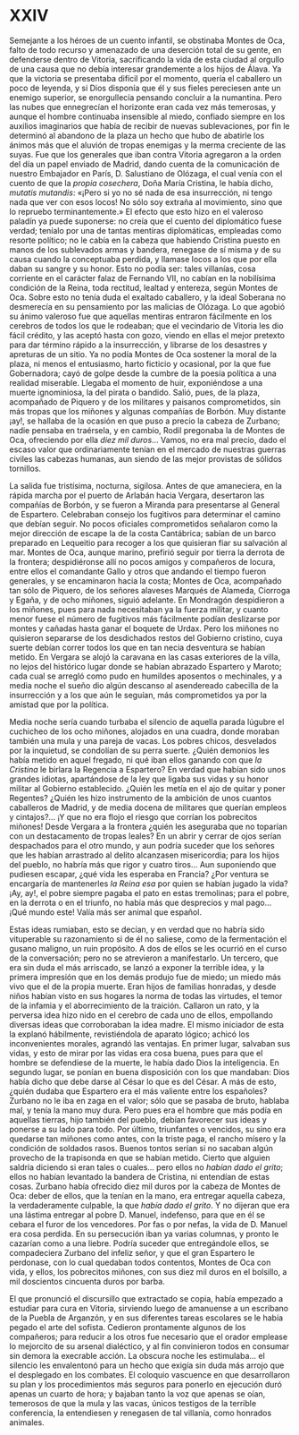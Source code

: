 # XXIV

Semejante a los héroes de un cuento infantil, se obstinaba Montes de Oca, falto
de todo recurso y amenazado de una deserción total de su gente, en defenderse
dentro de Vitoria, sacrificando la vida de esta ciudad al orgullo de una causa
que no debía interesar grandemente a los hijos de Álava. Ya que la victoria se
presentaba difícil por el momento, quería el caballero un poco de leyenda, y si
Dios disponía que él y sus fieles pereciesen ante un enemigo superior, se
enorgullecía pensando concluir a la numantina. Pero las nubes que ennegrecían
el horizonte eran cada vez más temerosas, y aunque el hombre continuaba
insensible al miedo, confiado siempre en los auxilios imaginarios que había de
recibir de nuevas sublevaciones, por fin le determinó al abandono de la plaza
un hecho que hubo de abatirle los ánimos más que el aluvión de tropas enemigas
y la merma creciente de las suyas. Fue que los generales que iban contra
Vitoria agregaron a la orden del día un papel enviado de Madrid, dando cuenta
de la comunicación de nuestro Embajador en París, D. Salustiano de Olózaga, el
cual venía con el cuento de que la *propia cosechera*, Doña María Cristina, le
había dicho, *mutatis mutandis*: «¡Pero si yo no sé nada de esa insurrección,
ni tengo nada que ver con esos locos! No sólo soy extraña al movimiento, sino
que lo repruebo terminantemente.» El efecto que esto hizo en el valeroso
paladín ya puede suponerse: no creía que el cuento del diplomático fuese
verdad; teníalo por una de tantas mentiras diplomáticas, empleadas como resorte
político; no le cabía en la cabeza que habiendo Cristina puesto en manos de los
sublevados armas y bandera, renegase de sí misma y de su causa cuando la
conceptuaba perdida, y llamase locos a los que por ella daban su sangre y su
honor. Esto no podía ser: tales villanías, cosa corriente en el carácter falaz
de Fernando VII, no cabían en la nobilísima condición de la Reina, toda
rectitud, lealtad y entereza, según Montes de Oca. Sobre esto no tenía duda el
exaltado caballero, y la ideal Soberana no desmerecía en su pensamiento por las
malicias de Olózaga. Lo que agobió su ánimo valeroso fue que aquellas mentiras
entraron fácilmente en los cerebros de todos los que le rodeaban; que el
vecindario de Vitoria les dio fácil crédito, y las aceptó hasta con gozo,
viendo en ellas el mejor pretexto para dar término rápido a la insurrección,
y librarse de los desastres y apreturas de un sitio. Ya no podía Montes de Oca
sostener la moral de la plaza, ni menos el entusiasmo, harto ficticio
y ocasional, por la que fue Gobernadora; cayó de golpe desde la cumbre de la
poesía política a una realidad miserable. Llegaba el momento de huir,
exponiéndose a una muerte ignominiosa, la del pirata o bandido. Salió, pues, de
la plaza, acompañado de Piquero y de los militares y paisanos comprometidos,
sin más tropas que los miñones y algunas compañías de Borbón. Muy distante
¡ay!, se hallaba de la ocasión en que puso a precio la cabeza de Zurbano; nadie
pensaba en traérsela, y en cambio, Rodil pregonaba la de Montes de Oca,
ofreciendo por ella *diez mil duros*... Vamos, no era mal precio, dado el
escaso valor que ordinariamente tenían en el mercado de nuestras guerras
civiles las cabezas humanas, aun siendo de las mejor provistas de sólidos
tornillos.

La salida fue tristísima, nocturna, sigilosa. Antes de que amaneciera, en la
rápida marcha por el puerto de Arlabán hacia Vergara, desertaron las compañías
de Borbón, y se fueron a Miranda para presentarse al General de Espartero.
Celebraban consejo los fugitivos para determinar el camino que debían seguir.
No pocos oficiales comprometidos señalaron como la mejor dirección de escape la
de la costa Cantábrica; sabían de un barco preparado en Lequeitio para recoger
a los que quisieran fiar su salvación al mar. Montes de Oca, aunque marino,
prefirió seguir por tierra la derrota de la frontera; despidiéronse allí no
pocos amigos y compañeros de locura, entre ellos el comandante Gallo y otros
que andando el tiempo fueron generales, y se encaminaron hacia la costa; Montes
de Oca, acompañado tan sólo de Piquero, de los señores alaveses Marqués de
Alameda, Ciorroga y Egaña, y de ocho miñones, siguió adelante. En Mondragón
despidieron a los miñones, pues para nada necesitaban ya la fuerza militar,
y cuanto menor fuese el número de fugitivos más fácilmente podían deslizarse
por montes y cañadas hasta ganar el boquete de Urdax. Pero los miñones no
quisieron separarse de los desdichados restos del Gobierno cristino, cuya
suerte debían correr todos los que en tan necia desventura se habían metido. En
Vergara se alojó la caravana en las casas exteriores de la villa, no lejos del
histórico lugar donde se habían abrazado Espartero y Maroto; cada cual se
arregló como pudo en humildes aposentos o mechinales, y a media noche el sueño
dio algún descanso al asendereado cabecilla de la insurrección y a los que aún
le seguían, más comprometidos ya por la amistad que por la política.

Media noche sería cuando turbaba el silencio de aquella parada lúgubre el
cuchicheo de los ocho miñones, alojados en una cuadra, donde moraban también
una mula y una pareja de vacas. Los pobres chicos, desvelados por la inquietud,
se condolían de su perra suerte. ¿Quién demonios les había metido en aquel
fregado, ni qué iban ellos ganando con que *la Cristina* le birlara la Regencia
a Espartero? En verdad que habían sido unos grandes idiotas, apartándose de la
ley que ligaba sus vidas y su honor militar al Gobierno establecido. ¿Quién les
metía en el ajo de quitar y poner Regentes? ¿Quién les hizo instrumento de la
ambición de unos cuantos caballeros de Madrid, y de media docena de militares
que querían empleos y cintajos?... ¡Y que no era flojo el riesgo que corrían
los pobrecitos miñones! Desde Vergara a la frontera ¿quién les aseguraba que no
toparían con un destacamento de tropas leales? En un abrir y cerrar de ojos
serían despachados para el otro mundo, y aun podría suceder que los señores que
les habían arrastrado al delito alcanzasen misericordia; para los hijos del
pueblo, no habría más que rigor y cuatro tiros... Aun suponiendo que pudiesen
escapar, ¿qué vida les esperaba en Francia? ¿Por ventura se encargaría de
mantenerles *la Reina esa* por quien se habían jugado la vida? ¡Ay, ay!, el
pobre siempre pagaba el pato en estas tremolinas; para el pobre, en la derrota
o en el triunfo, no había más que desprecios y mal pago... ¡Qué mundo este!
Valía más ser animal que español.

Estas ideas rumiaban, esto se decían, y en verdad que no habría sido
vituperable su razonamiento si de él no saliese, como de la fermentación el
gusano maligno, un ruin propósito. A dos de ellos se les ocurrió en el curso de
la conversación; pero no se atrevieron a manifestarlo. Un tercero, que era sin
duda el más arriscado, se lanzó a exponer la terrible idea, y la primera
impresión que en los demás produjo fue de miedo; un miedo más vivo que el de la
propia muerte. Eran hijos de familias honradas, y desde niños habían visto en
sus hogares la norma de todas las virtudes, el temor de la infamia y el
aborrecimiento de la traición. Callaron un rato, y la perversa idea hizo nido
en el cerebro de cada uno de ellos, empollando diversas ideas que corroboraban
la idea madre. El mismo iniciador de esta la explanó hábilmente, revistiéndola
de aparato lógico; achicó los inconvenientes morales, agrandó las ventajas. En
primer lugar, salvaban sus vidas, y esto de mirar por las vidas era cosa buena,
pues para que el hombre se defendiese de la muerte, le había dado Dios la
inteligencia. En segundo lugar, se ponían en buena disposición con los que
mandaban: Dios había dicho que debe darse al César lo que es del César. A más
de esto, ¿quién dudaba que Espartero era el más valiente entre los españoles?
Zurbano no le iba en zaga en el valor; sólo que se pasaba de bruto, hablaba
mal, y tenía la mano muy dura. Pero pues era el hombre que más podía en
aquellas tierras, hijo también del pueblo, debían favorecer sus ideas y ponerse
a su lado para todo. Por último, triunfantes o vencidos, su sino era quedarse
tan miñones como antes, con la triste paga, el rancho mísero y la condición de
soldados rasos. Buenos tontos serían si no sacaban algún provecho de la
trapisonda en que se habían metido. Cierto que alguien saldría diciendo si eran
tales o cuales... pero ellos no *habían dado el grito*; ellos no habían
levantado la bandera de Cristina, ni entendían de estas cosas. Zurbano había
ofrecido diez mil duros por la cabeza de Montes de Oca: deber de ellos, que la
tenían en la mano, era entregar aquella cabeza, la verdaderamente culpable, la
que *había dado el grito*. Y no dijeran que era una lástima entregar al pobre
D. Manuel, indefenso, para que en él se cebara el furor de los vencedores. Por
fas o por nefas, la vida de D. Manuel era cosa perdida. En su persecución iban
ya varias columnas, y pronto le cazarían como a una liebre. Podría suceder que
entregándole ellos, se compadeciera Zurbano del infeliz señor, y que el gran
Espartero le perdonase, con lo cual quedaban todos contentos, Montes de Oca con
vida, y ellos, los pobrecitos miñones, con sus diez mil duros en el bolsillo,
a mil doscientos cincuenta duros por barba.

El que pronunció el discursillo que extractado se copia, había empezado
a estudiar para cura en Vitoria, sirviendo luego de amanuense a un escribano de
la Puebla de Arganzón, y en sus diferentes tareas escolares se le había pegado
el arte del sofista. Cedieron prontamente algunos de los compañeros; para
reducir a los otros fue necesario que el orador emplease lo mejorcito de su
arsenal dialéctico, y al fin convinieron todos en consumar sin demora la
execrable acción. La obscura noche les estimulaba... el silencio les
envalentonó para un hecho que exigía sin duda más arrojo que el desplegado en
los combates. El coloquio vascuence en que desarrollaron su plan y los
procedimientos más seguros para ponerlo en ejecución duró apenas un cuarto de
hora; y bajaban tanto la voz que apenas se oían, temerosos de que la mula y las
vacas, únicos testigos de la terrible conferencia, la entendiesen y renegasen
de tal villanía, como honrados animales.
